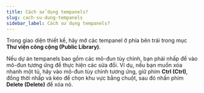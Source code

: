 ```yaml
---
title: Cách sử dụng tempanels?
slug: cach-su-dung-tempanels
sidebar_label: Cách sử dụng tempanels?
---
```


Trong giao diện thiết kế, hãy mở các tempanel ở phía bên trái trong mục **Thư viện công cộng (Public Library)**.

Nếu dự án tempanels bao gồm các mô-đun tùy chỉnh, bạn phải nhấp để vào mô-đun tương ứng để thực hiện các sửa đổi. Ví dụ, nếu bạn muốn xóa nhanh một tủ, hãy vào mô-đun tùy chỉnh tương ứng, giữ phím **Ctrl (Ctrl)**, đồng thời nhấp và kéo để chọn khu vực bằng chuột, sau đó nhấn phím **Delete (Delete)** để xóa nó.